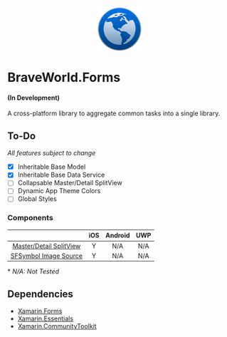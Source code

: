<center>
<img src="https://raw.githubusercontent.com/braveworldinc/BraveWorld.Forms/main/assets/icon.png" height="100"/>
</center>

<h1>BraveWorld.Forms</h1>
<h4>(In Development)</h4>

A cross-platform library to aggregate common tasks into a single library.

## To-Do

*All features subject to change*

- [x] Inheritable Base Model
- [x] Inheritable Base Data Service
- [ ] Collapsable Master/Detail SplitView
- [ ] Dynamic App Theme Colors
- [ ] Global Styles

### Components
|                         | iOS | Android | UWP |
| :---------------------: | :-: | :-----: | :-: |
| [Master/Detail SplitView](https://github.com/braveworldinc/BraveWorld.Forms/blob/main/src/BraveWorld.Forms/Views/MasterDetailView.shared.cs) | Y | N/A | N/A |
| [SFSymbol Image Source](https://github.com/braveworldinc/BraveWorld.Forms/blob/main/src/BraveWorld.Forms/Views/SymbolImageSource/SymbolImageSource.shared.cs) | Y | N/A | N/A |

\* *N/A: Not Tested*


## Dependencies
- [Xamarin.Forms](https://github.com/xamarin/Xamarin.Forms)
- [Xamarin.Essentials](https://github.com/xamarin/Essentials)
- [Xamarin.CommunityToolkit](https://github.com/xamarin/XamarinCommunityToolkit)
